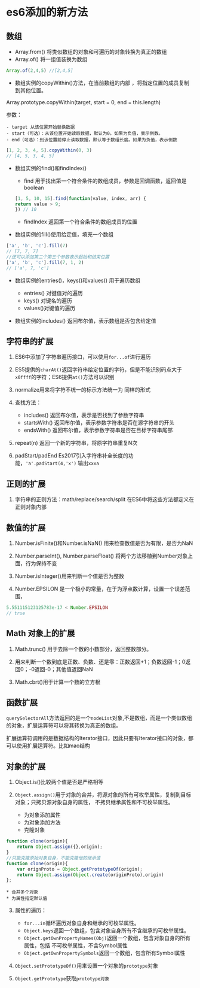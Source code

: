 # es6添加的新方法

## 数组

* Array.from() 将类似数组的对象和可遍历的对象转换为真正的数组
* Array.of() 将一组值装换为数组

````javascript
Array.of(2,4,5) //[2,4,5]
````

* 数组实例的copyWithin()方法，在当前数组的内部 ，将指定位置的成员复制到其他位置。

Array.prototype.copyWithin(target, start = 0, end = this.length)

参数：

    - target 从该位置开始替换数据
    - start（可选）：从该位置开始读取数据，默认为0。如果为负值，表示倒数。
    - end（可选）：到该位置前停止读取数据，默认等于数组长度。如果为负值，表示倒数
````javascript
[1, 2, 3, 4, 5].copyWithin(0, 3)
// [4, 5, 3, 4, 5]
````

* 数组实例的find()和findIndex()

    - find 用于找出第一个符合条件的数组成员，参数是回调函数，返回值是boolean
    ````javascript
    [1, 5, 10, 15].find(function(value, index, arr) {
    return value > 9;
    }) // 10
    ````
    - findIndex   返回第一个符合条件的数组成员的位置

* 数组实例的fill()使用给定值，填充一个数组

````javascript
['a', 'b', 'c'].fill(7)
// [7, 7, 7]
//还可以添加第二个第三个参数表示起始和结束位置
['a', 'b', 'c'].fill(7, 1, 2)
// ['a', 7, 'c']
````

* 数组实例的entries()，keys()和values()  用于遍历数组

    - entries() 对键值对的遍历
    - keys() 对键名的遍历
    - values()对键值的遍历

* 数组实例的includes() 返回布尔值，表示数组是否包含给定值

## 字符串的扩展

1. ES6中添加了字符串遍历接口，可以使用`for...of`进行遍历

2. ES5提供的`charAt()`返回字符串给定位置的字符，但是不能识别码点大于`x0ffff`的字符；ES6提供`at()`方法可以识别

3. normalize用来将字符不统一的标示方法统一为 同样的形式

4. 查找方法：
    * includes() 返回布尔值，表示是否找到了参数字符串
    * startsWith() 返回布尔值，表示参数字符串是否在源字符串的开头
    * endsWith() 返回布尔值，表示参数字符串是否在目标字符串尾部

5. repeat(n) 返回一个新的字符串，将原字符串重复N次

6. padStart/padEnd Es2017引入字符串补全长度的功能，`'a'.padStart(4,'x')` 输出`xxxa`

## 正则的扩展


1. 字符串的正则方法：math/replace/search/split 在ES6中将这些方法都定义在正则对象内部

## 数值的扩展

1. Number.isFinite()和Number.isNaN() 用来检查数值是否为有限，是否为NaN

2. Number.parseInt(), Number.parseFloat() 将两个方法移植到Number对象上面，行为保持不变

3. Number.isInteger()用来判断一个值是否为整数

4. Number.EPSILON 是一个极小的常量，在于为浮点数计算，设置一个误差范围，

````javascript
5.551115123125783e-17 < Number.EPSILON
// true
````

## Math 对象上的扩展

1. Math.trunc() 用于去除一个数的小数部分，返回整数部分。

2. 用来判断一个数到底是正数、负数、还是零：正数返回+1；负数返回-1；0返回0；-0返回-0；其他值返回NaN

3. Math.cbrt()用于计算一个数的立方根

## 函数扩展

`querySelectorAll`方法返回的是一个`nodeList`对象,不是数组，而是一个类似数组的对象，扩展运算符可以将其转换为真正的数组。

扩展运算符调用的是数据结构的Iterator接口，因此只要有Iterator接口的对象，都可以使用扩展运算符。比如mao结构


## 对象的扩展

1. Object.is()比较两个值是否是严格相等

2. `Object.assign()`用于对象的合并，将源对象的所有可枚举属性，复制到目标对象；只拷贝源对象自身的属性， 不拷贝继承属性和不可枚举属性。
    * 为对象添加属性
    * 为对象添加方法
    * 克隆对象
````javascript
function clone(origin){
    return Object.assign({},origin);
}
//只能克隆原始对象自身，不能克隆他的继承值
function clone(origin){
    var orignProto = Object.getPrototypeOf(origin);
    return Object.assign(Object.create(originProto),origin)
};
````
    * 合并多个对象
    * 为属性指定默认值

3. 属性的遍历：
    * `for...in`循环遍历对象自身和继承的可枚举属性。
    * `Object.keys`返回一个数组，包含对象自身所有不含继承的可枚举属性。
    * `Object.getOwnPropertyNames(Obj)`返回一个数组，包含对象自身的所有属性，包括 不可枚举属性，不含Symbol属性
    * `Object.getOwnPropertySymbols`返回一个数组，包含所有Symbol属性

4. `Object.setPrototypeOf()`用来设置一个对象的`prototype`对象

5. `Object.getPrototype`获取`prototype对象`








